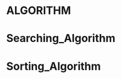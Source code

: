 # ALGORITHM
# Searching_Algorithm
# Sorting_Algorithm
                                                                           
                                                                           
                                                                         
